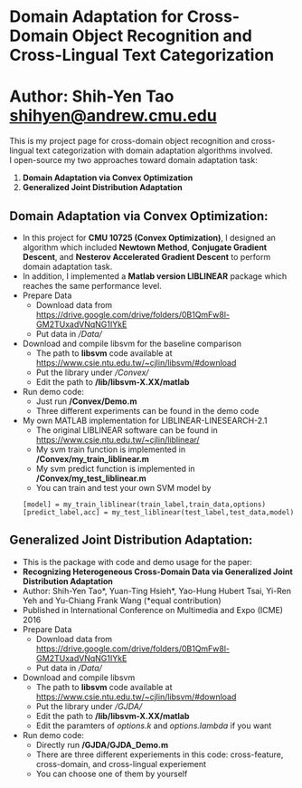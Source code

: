 Domain Adaptation for Cross-Domain Object Recognition and Cross-Lingual Text Categorization
=========================
Author: **Shih-Yen Tao** <shihyen@andrew.cmu.edu> </br>
=========================

This is my project page for cross-domain object recognition and cross-lingual text categorization with domain adaptation algorithms involved. </br>
I open-source my two approaches toward domain adaptation task: </br>
1. **Domain Adaptation via Convex Optimization** </br>
2. **Generalized Joint Distribution Adaptation** </br>

Domain Adaptation via Convex Optimization:
------
- In this project for **CMU 10725 (Convex Optimization)**, I designed an algorithm which included **Newtown Method**, **Conjugate Gradient Descent**, and **Nesterov Accelerated Gradient Descent** to perform domain adaptation task.
- In addition, I implemented a **Matlab version LIBLINEAR** package which reaches the same performance level.
- Prepare Data
    - Download data from <https://drive.google.com/drive/folders/0B1QmFw8l-GM2TUxadVNqNG1IYkE>
    - Put data in */Data/*
- Download and compile libsvm for the baseline comparison
    - The path to **libsvm** code available at
        <https://www.csie.ntu.edu.tw/~cjlin/libsvm/#download>
    - Put the library under */Convex/*
    - Edit the path to **/lib/libsvm-X.XX/matlab**
- Run demo code:
    - Just run **/Convex/Demo.m**
    - Three different experiments can be found in the demo code
- My own MATLAB implementation for LIBLINEAR-LINESEARCH-2.1
    - The original LIBLINEAR software can be found in <https://www.csie.ntu.edu.tw/~cjlin/liblinear/>
    - My svm train function is implemented in **/Convex/my_train_liblinear.m**
    - My svm predict function is implemented in **/Convex/my_test_liblinear.m**
    - You can train and test your own SVM model by
    ```
    [model] = my_train_liblinear(train_label,train_data,options)
    [predict_label,acc] = my_test_liblinear(test_label,test_data,model)
    ```

Generalized Joint Distribution Adaptation:
------
- This is the package with code and demo usage for the paper:</br>
- **Recognizing Heterogeneous Cross-Domain Data via Generalized Joint Distribution Adaptation**</br>
- Author: Shih-Yen Tao*, Yuan-Ting Hsieh*, Yao-Hung Hubert Tsai, Yi-Ren Yeh and Yu-Chiang Frank Wang (*equal contribution)
- Published in International Conference on Multimedia and Expo (ICME) 2016
- Prepare Data
    - Download data from <https://drive.google.com/drive/folders/0B1QmFw8l-GM2TUxadVNqNG1IYkE>
    - Put data in */Data/*
- Download and compile libsvm
    - The path to **libsvm** code available at
        <https://www.csie.ntu.edu.tw/~cjlin/libsvm/#download>
    - Put the library under */GJDA/*
    - Edit the path to **/lib/libsvm-X.XX/matlab**
    - Edit the paramters of *options.k* and *options.lambda* if you want
- Run demo code:
    - Directly run **/GJDA/GJDA_Demo.m**
    - There are three different experiements in this code: cross-feature, cross-domain, and cross-lingual experiement
    - You can choose one of them by yourself
